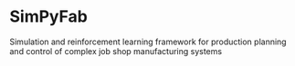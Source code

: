 # SimPyFab
Simulation and reinforcement learning framework for production planning and control of complex job shop manufacturing systems
